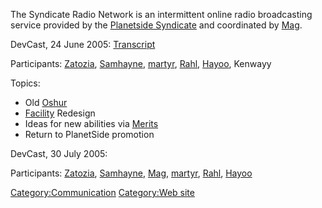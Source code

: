 The Syndicate Radio Network is an intermittent online radio broadcasting
service provided by the [Planetside
Syndicate](Planetside_Syndicate.md) and coordinated by
[Mag](user:Mag.md).

DevCast, 24 June 2005: [Transcript](DevCast_June_05.md)

Participants: [Zatozia](Zatozia.md),
[Samhayne](Samhayne.md), [martyr](martyr.md),
[Rahl](user:Rahl.md), [Hayoo](Hayoo.md), Kenwayy

Topics:

- Old [Oshur](Oshur.md)
- [Facility](Facilities.md) Redesign
- Ideas for new abilities via [Merits](Merit_Commendations.md)
- Return to PlanetSide promotion

DevCast, 30 July 2005:

Participants: [Zatozia](Zatozia.md),
[Samhayne](Samhayne.md), [Mag](user:Mag.md),
[martyr](martyr.md), [Rahl](user:Rahl.md),
[Hayoo](Hayoo.md)

[Category:Communication](Category:Communication.md)
[Category:Web site](Category:Web_site.md)
